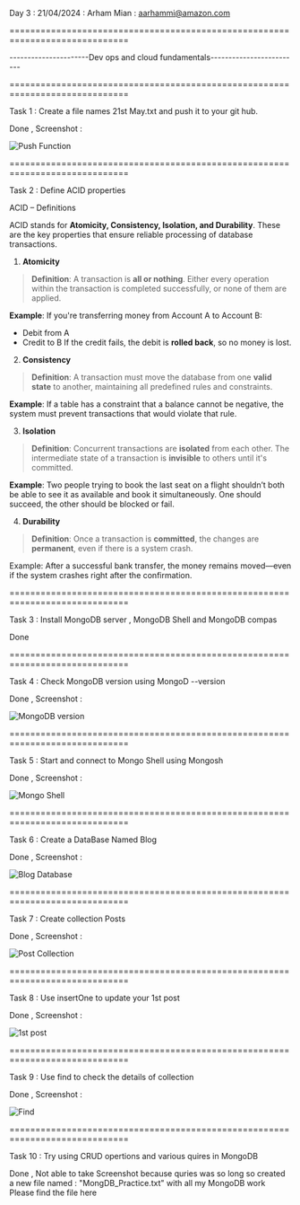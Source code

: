 Day 3 : 21/04/2024 : Arham Mian : aarhammi@amazon.com

=============================================================================

----------------------Dev ops and cloud fundamentals-------------------------

=============================================================================

Task 1 : Create a file names 21st May.txt and push it to your git hub.

Done , Screenshot : 

![Push Function](images/10.png)

=============================================================================

Task 2 : Define ACID properties 

ACID – Definitions

ACID stands for **Atomicity, Consistency, Isolation, and Durability**. These are the key properties that ensure reliable processing of database transactions.


 1. **Atomicity**

> **Definition**: A transaction is **all or nothing**. Either every operation within the transaction is completed successfully, or none of them are applied.

**Example**:
If you're transferring money from Account A to Account B:

* Debit from A 
* Credit to B 
  If the credit fails, the debit is **rolled back**, so no money is lost.


2. **Consistency**

> **Definition**: A transaction must move the database from one **valid state** to another, maintaining all predefined rules and constraints.

**Example**:
If a table has a constraint that a balance cannot be negative, the system must prevent transactions that would violate that rule.


3. **Isolation**

> **Definition**: Concurrent transactions are **isolated** from each other. The intermediate state of a transaction is **invisible** to others until it's committed.

**Example**:
Two people trying to book the last seat on a flight shouldn’t both be able to see it as available and book it simultaneously. One should succeed, the other should be blocked or fail.



4. **Durability**

> **Definition**: Once a transaction is **committed**, the changes are **permanent**, even if there is a system crash.

Example:
After a successful bank transfer, the money remains moved—even if the system crashes right after the confirmation.

=============================================================================

Task 3 : Install MongoDB server , MongoDB Shell and MongoDB compas 

Done 

=============================================================================

Task 4 : Check MongoDB version using MongoD --version

Done , Screenshot : 

![MongoDB version](images/11.png)

=============================================================================

Task 5 : Start and connect to Mongo Shell using Mongosh

Done , Screenshot : 

![Mongo Shell](images/12.png)

=============================================================================

Task 6 : Create a DataBase Named Blog 

Done , Screenshot : 

![Blog Database](images/13.png)

=============================================================================

Task 7 : Create collection Posts

Done , Screenshot : 

![Post Collection](images/14.png)

=============================================================================

Task 8 : Use insertOne to update your 1st post

Done , Screenshot : 

![1st post](images/15.png)

=============================================================================

Task 9 : Use find to check the details of collection

Done , Screenshot : 

![Find](images/16.png)

=============================================================================

Task 10 : Try using CRUD opertions and various quires in MongoDB

Done , Not able to take Screenshot because quries was so long so created a new file named : "MongDB_Practice.txt" with all my MongoDB work 
Please find the file here 